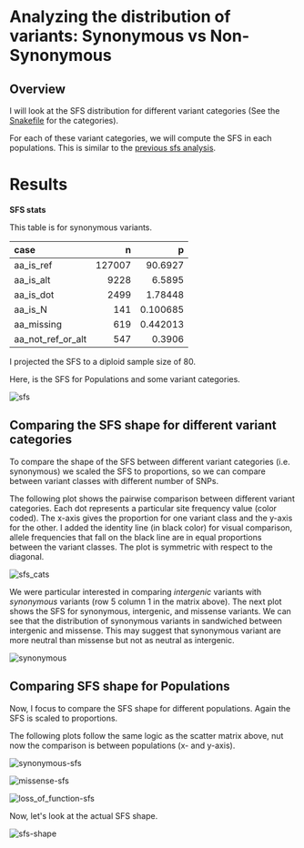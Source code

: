 #  Analyzing the distribution of variants: Synonymous vs Non-Synonymous

## Overview

I will look at the SFS distribution for different variant categories (See the [Snakefile](./Snakefile) for the categories).

For each of these variant categories, we will compute the SFS in each populations. This is similar to the
[previous sfs analysis](../210404-AncestralAlleleSFS).

# Results

**SFS stats**

This table is for synonymous variants.

| case              |      n |         p |
|:------------------|-------:|----------:|
| aa_is_ref         | 127007 | 90.6927   |
| aa_is_alt         |   9228 |  6.5895   |
| aa_is_dot         |   2499 |  1.78448  |
| aa_is_N           |    141 |  0.100685 |
| aa_missing        |    619 |  0.442013 |
| aa_not_ref_or_alt |    547 |  0.3906   |

I projected the SFS to a diploid sample size of 80.

Here, is the SFS for Populations and some variant categories.

![sfs](plots/SFS-all.png)

## Comparing the SFS shape for different variant categories

To compare the shape of the SFS between different variant categories (i.e. synonymous) we scaled the SFS to proportions, so we can compare between variant classes with different number of SNPs.

The following plot shows the pairwise comparison between different variant categories.
Each dot represents a particular site frequency value (color coded). The x-axis gives the proportion for one variant class and the y-axis for the other. I added the identity line (in black color) for visual comparison, allele frequencies that fall on the black line are in equal proportions between the variant classes.
The plot is symmetric with respect to the diagonal.

![sfs_cats](plots/pairwise-comparison-Categories.png)

We were particular interested in comparing *intergenic* variants with *synonymous* variants (row 5 column 1 in the matrix above). The next plot shows the SFS for synonymous, intergenic, and missense variants. We can see that the distribution of synonymous variants in sandwiched between intergenic and missense. This may suggest that synonymous variant are more neutral than missense but not as neutral as intergenic.

![synonymous](plots/SynVsIntergenic.png)


## Comparing SFS shape for Populations

Now, I focus to compare the SFS shape for different populations. Again the SFS is scaled to proportions.

The following plots follow the same logic as the scatter matrix above, nut now the comparison is between populations (x- and y-axis).

![synonymous-sfs](plots/sfs-synonymous.png)

![missense-sfs](plots/sfs-missense.png)

![loss_of_function-sfs](plots/sfs-lof.png)

Now, let's look at the actual SFS shape.

![sfs-shape](plots/sfs-Pops.png)


